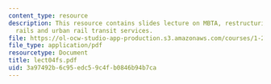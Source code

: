 ```yaml
---
content_type: resource
description: This resource contains slides lecture on MBTA, restructuring of commuter
  rails and urban rail transit services.
file: https://ol-ocw-studio-app-production.s3.amazonaws.com/courses/1-259j-transit-management-fall-2006/3a97492b6c95edc59c4fb0846b94b7ca_lect04fs.pdf
file_type: application/pdf
resourcetype: Document
title: lect04fs.pdf
uid: 3a97492b-6c95-edc5-9c4f-b0846b94b7ca
---
```

